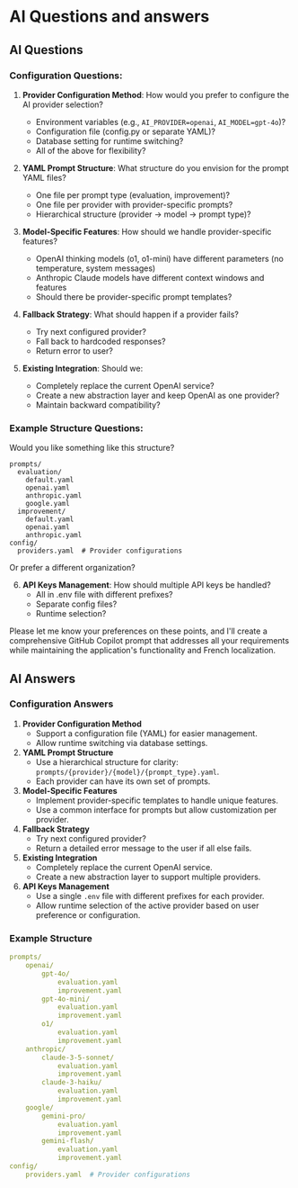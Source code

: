 # AI Questions and answers

## AI Questions

### Configuration Questions:

1. **Provider Configuration Method**: How would you prefer to configure the AI provider selection?
   - Environment variables (e.g., `AI_PROVIDER=openai`, `AI_MODEL=gpt-4o`)?
   - Configuration file (config.py or separate YAML)?
   - Database setting for runtime switching?
   - All of the above for flexibility?

2. **YAML Prompt Structure**: What structure do you envision for the prompt YAML files?
   - One file per prompt type (evaluation, improvement)?
   - One file per provider with provider-specific prompts?
   - Hierarchical structure (provider → model → prompt type)?

3. **Model-Specific Features**: How should we handle provider-specific features?
   - OpenAI thinking models (o1, o1-mini) have different parameters (no temperature, system messages)
   - Anthropic Claude models have different context windows and features
   - Should there be provider-specific prompt templates?

4. **Fallback Strategy**: What should happen if a provider fails?
   - Try next configured provider?
   - Fall back to hardcoded responses?
   - Return error to user?

5. **Existing Integration**: Should we:
   - Completely replace the current OpenAI service?
   - Create a new abstraction layer and keep OpenAI as one provider?
   - Maintain backward compatibility?

### Example Structure Questions:

Would you like something like this structure?
```
prompts/
  evaluation/
    default.yaml
    openai.yaml
    anthropic.yaml
    google.yaml
  improvement/
    default.yaml
    openai.yaml
    anthropic.yaml
config/
  providers.yaml  # Provider configurations
```

Or prefer a different organization?

6. **API Keys Management**: How should multiple API keys be handled?
   - All in .env file with different prefixes?
   - Separate config files?
   - Runtime selection?

Please let me know your preferences on these points, and I'll create a comprehensive GitHub Copilot prompt that addresses all your requirements while maintaining the application's functionality and French localization.

## AI Answers

### Configuration Answers

1. **Provider Configuration Method**
   - Support a configuration file (YAML) for easier management.
   - Allow runtime switching via database settings.
2. **YAML Prompt Structure**
   - Use a hierarchical structure for clarity: `prompts/{provider}/{model}/{prompt_type}.yaml`.
   - Each provider can have its own set of prompts.
3. **Model-Specific Features**
   - Implement provider-specific templates to handle unique features.
   - Use a common interface for prompts but allow customization per provider.
4. **Fallback Strategy**
   - Try next configured provider?
   - Return a detailed error message to the user if all else fails.
5. **Existing Integration**
   - Completely replace the current OpenAI service.
   - Create a new abstraction layer to support multiple providers.
6. **API Keys Management**
   - Use a single `.env` file with different prefixes for each provider.
   - Allow runtime selection of the active provider based on user preference or configuration.

### Example Structure

```yaml
prompts/
    openai/
        gpt-4o/
            evaluation.yaml
            improvement.yaml
        gpt-4o-mini/
            evaluation.yaml
            improvement.yaml
        o1/
            evaluation.yaml
            improvement.yaml
    anthropic/
        claude-3-5-sonnet/
            evaluation.yaml
            improvement.yaml
        claude-3-haiku/
            evaluation.yaml
            improvement.yaml
    google/
        gemini-pro/
            evaluation.yaml
            improvement.yaml
        gemini-flash/
            evaluation.yaml
            improvement.yaml
config/
    providers.yaml  # Provider configurations
```

